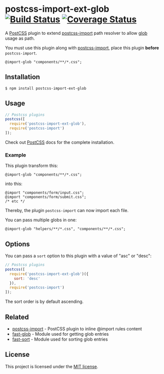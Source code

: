 # postcss-import-ext-glob [![Build Status][travis badge]][travis link] [![Coverage Status][coveralls badge]][coveralls link]

A [PostCSS][postcss] plugin to extend [postcss-import][postcss-import] path
resolver to allow [glob][glob ref] usage as path.

You must use this plugin along with [postcss-import][postcss-import], place this
plugin **before** `postcss-import`.

```pcss
@import-glob "components/**/*.css";
```

## Installation

```console
$ npm install postcss-import-ext-glob
```

## Usage

```js
// Postcss plugins
postcss([
  require('postcss-import-ext-glob'),
  require('postcss-import')
]);
```

Check out [PostCSS](https://github.com/postcss/postcss) docs for the complete
installation.

### Example

This plugin transform this:

```pcss
@import-glob "components/**/*.css";
```

into this:

```pcss
@import "components/form/input.css";
@import "components/form/submit.css";
/* etc */
```

Thereby, the plugin `postcss-import` can now import each file.

You can pass multiple globs in one:

```pcss
@import-glob "helpers/**/*.css", "components/**/*.css";
```

## Options

You can pass a `sort` option to this plugin with a value of "asc" or "desc":

```js
// Postcss plugins
postcss([
  require('postcss-import-ext-glob')({
    sort: 'desc'
  }),
  require('postcss-import')
]);
```

The sort order is by default ascending.

## Related

- [postcss-import][postcss-import] - PostCSS plugin to inline @import rules
content
- [fast-glob][fast-glob] - Module used for getting glob entries
- [fast-sort][fast-sort] - Module used for sorting glob entries

## License

This project is licensed under the [MIT license](LICENSE).

[travis badge]: https://travis-ci.org/dimitrinicolas/postcss-import-ext-glob.svg?branch=master
[travis link]: https://travis-ci.org/dimitrinicolas/postcss-import-ext-glob
[coveralls badge]: https://coveralls.io/repos/github/dimitrinicolas/postcss-import-ext-glob/badge.svg?branch=master
[coveralls link]: https://coveralls.io/github/dimitrinicolas/postcss-import-ext-glob?branch=master

[postcss]: https://github.com/postcss/postcss
[postcss-import]: https://github.com/postcss/postcss-import
[fast-glob]: https://www.npmjs.com/package/fast-glob
[fast-sort]: https://www.npmjs.com/package/fast-sort

[glob ref]: https://en.wikipedia.org/wiki/Glob_(programming)
